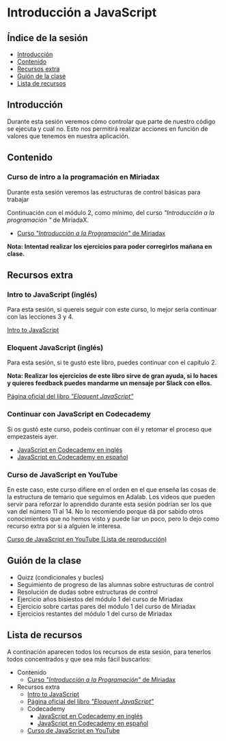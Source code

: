 # Introducción a JavaScript

## Índice de la sesión

- [Introducción](#introduccion)
- [Contenido](#contenido)
- [Recursos extra](#recursos-extra)
- [Guión de la clase](#guion-de-la-clase)
- [Lista de recursos](#lista-de-recursos)

## Introducción

Durante esta sesión veremos cómo controlar que parte de nuestro código se ejecuta y cual no. Esto nos permitirá realizar acciones en función de valores que tenemos en nuestra aplicación.

## Contenido

### Curso de intro a la programación en Miriadax

Durante esta sesión veremos las estructuras de control básicas para trabajar

Continuación con el módulo 2, como mínimo, del curso _"Introducción a la programación "_ de MiriadaX.

- [Curso _"Introducción a la Programación"_ de Miriadax](http://miriadax.net/web/introduccion-a-la-programacion-descubre-el-lenguaje-de-la-era-digital-3-edicion-/)

**Nota: Intentad realizar los ejercicios para poder corregirlos mañana en clase.**

## Recursos extra

### Intro to JavaScript (inglés)

Para esta sesión, si quereis seguir con este curso, lo mejor sería continuar con las lecciones 3 y 4.

[Intro to JavaScript](https://www.udacity.com/course/intro-to-javascript--ud803)

### Eloquent JavaScript (inglés)

Para esta sesión, si te gustó este libro, puedes continuar con el capítulo 2.

**Nota: Realizar los ejercicios de este libro sirve de gran ayuda, si lo haces y quieres feedback puedes mandarme un mensaje por Slack con ellos.**

[Página oficial del libro _"Eloquent JavaScript"_](http://eloquentjavascript.net/)

### Continuar con JavaScript en Codecademy

Si os gustó este curso, podeis continuar con él y retomar el proceso que empezasteis ayer.

- [JavaScript en Codecademy en inglés](https://www.codecademy.com/learn/learn-javascript)
- [JavaScript en Codecademy en español](https://www.codecademy.com/es/tracks/javascript-traduccion-al-espanol-america-latina-clone)

### Curso de JavaScript en YouTube

En este caso, este curso difiere en el orden en el que enseña las cosas de la estructura de temario que seguimos en Adalab. Los videos que pueden servir para reforzar lo aprendido durante esta sesión podrían ser los que van del número 11 al 14. No lo recomiendo porque dá por sabido otros conocimientos que no hemos visto y puede liar un poco, pero lo dejo como recurso extra por si a alguien le interesa.

[Curso de JavaScript en YouTube (Lista de reproducción)](https://www.youtube.com/playlist?list=PLU8oAlHdN5BmpobVmj1IlneKlVLJ84TID)

## Guión de la clase

- Quizz (condicionales y bucles)
- Seguimiento de progreso de las alumnas sobre estructuras de control
- Resolución de dudas sobre estructuras de control
- Ejercicio años bisiestos del módulo 1 del curso de Miriadax
- Ejercicio sobre cartas pares del módulo 1 del curso de Miriadax
- Ejercicios restantes del módulo 1 del curso de Miriadax

## Lista de recursos

A continación aparecen todos los recursos de esta sesión, para tenerlos todos concentrados y que sea más fácil buscarlos:

- Contenido
  - [Curso _"Introducción a la Programación"_ de Miriadax](http://miriadax.net/web/introduccion-a-la-programacion-descubre-el-lenguaje-de-la-era-digital-3-edicion-/)
- Recursos extra
  - [Intro to JavaScript](https://www.udacity.com/course/intro-to-javascript--ud803)
  - [Página oficial del libro _"Eloquent JavaScript"_](http://eloquentjavascript.net/)
  - Codecademy
    - [JavaScript en Codecademy en inglés](https://www.codecademy.com/learn/learn-javascript)
    - [JavaScript en Codecademy en español](https://www.codecademy.com/es/tracks/javascript-traduccion-al-espanol-america-latina-clone)
  - [Curso de JavaScript en YouTube](https://www.youtube.com/playlist?list=PLU8oAlHdN5BmpobVmj1IlneKlVLJ84TID)
